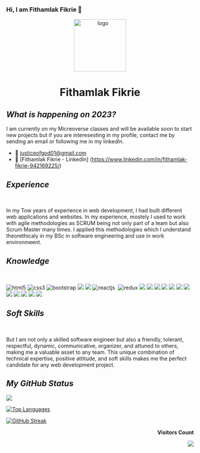 ### Hi, I am Fithamlak Fikrie 👋


<div align="center">

  <img src="https://vagosstudios.com/assets/images/logo-navbar.png" alt="logo" width="140"  height="auto" />
  <br/>

  <h1><b>Fithamlak Fikrie</b></h1>
 
</div>
<!------------------------------ Now ------------------------------>
 <section>
   <h2><i>What is happening on 2023?</i></h2>
 I am currently on my Micreoverse classes and will be available soon to start new projects but if you are interesesting in my profile, contact me by sending an email or following me in my linkedIn.
  
 - 📧 justiceofgod01@gmail.com
  - 🔗 [Fithamlak Fikrie - LinkedIn] (https://www.linkedin.com/in/fithamlak-fikrie-942169225/)
</section>
<!------------------------------ Experience ------------------------------>
 <section>
  <h2><i>Experience</i></h2>
  <br>
  <p>
  In my Tow years of experience in web development, I had built different web applications and websites. In my experience, mostely I used to work with agile methodologies as SCRUM being not only part of a team but also Scrum Master many times. I applied this methodologies which I understand theorethicaly in my BSc in software engineering and use in work environmeent.
  </p>
</section>
<!------------------------------ Knowledge ------------------------------>
 <section>
  <h2><i>Knowledge</i></h2>
  <br>
<p align="left">
      <img src="https://img.shields.io/badge/HTML5-E34F26?style=for-the-badge&logo=html5&logoColor=white" alt="html5" />
 <img src="https://img.shields.io/badge/CSS3-1572B6?style=for-the-badge&logo=css3&logoColor=white" alt="css3" />
    <img src="https://img.shields.io/badge/Bootstrap-563D7C?style=for-the-badge&logo=bootstrap&logoColor=white" alt="bootstrap" />
  <img src="https://img.shields.io/badge/JavaScript-323330?style=for-the-badge&logo=javascript&logoColor=F7DF1E" />
 <img src="https://img.shields.io/badge/ruby-%23CC342D.svg?style=for-the-badge&logo=ruby&logoColor=white" />
      <img src="https://img.shields.io/badge/React-20232A?style=for-the-badge&logo=react&logoColor=61DAFB" alt="reactjs" />
      <img src="https://img.shields.io/badge/rails-%23CC0000.svg?style=for-the-badge&logo=ruby-on-rails&logoColor=white" alt=""rails />
    <img src="https://img.shields.io/badge/Redux-593D88.svg?style=for-the-badge&logo=redux&logoColor=white" alt="redux" />

  <img src="https://img.shields.io/badge/PostgreSQL-316192?style=for-the-badge&logo=postgresql&logoColor=white" />
    <img src="https://img.shields.io/badge/MongoDB-4EA94B?style=for-the-badge&logo=mongodb&logoColor=white" />

  <img src="https://img.shields.io/badge/C%2B%2B-00599C?style=for-the-badge&logo=c%2B%2B&logoColor=white" />
  <img src="https://img.shields.io/badge/SQLite-07405E?style=for-the-badge&logo=sqlite&logoColor=white" />
  <img src="https://img.shields.io/badge/json-5E5C5C?style=for-the-badge&logo=json&logoColor=white" />
    <img src="https://img.shields.io/badge/React-20232A?style=for-the-badge&logo=react&logoColor=61DAFB" />
    <img src="https://img.shields.io/badge/Node.js-339933?style=for-the-badge&logo=nodedotjs&logoColor=white" />
    <img src="https://img.shields.io/badge/Express.js-000000?style=for-the-badge&logo=express&logoColor=white" />

  <img src="https://img.shields.io/badge/Visual_Studio_Code-0078D4?style=for-the-badge&logo=visual%20studio%20code&logoColor=white" />
  <img src="https://img.shields.io/badge/GIT-E44C30?style=for-the-badge&logo=git&logoColor=white" />
  <img src="https://img.shields.io/badge/GitHub-100000?style=for-the-badge&logo=github&logoColor=white" />
    <img src="https://img.shields.io/badge/Slack-4A154B?style=for-the-badge&logo=slack&logoColor=white" />
  </p>
</section>
<!------------------------------ Soft Skills ------------------------------>
 <section>
  <h2><i>Soft Skills</i></h2>
  <br>
  <p>
 But I am not only a skilled software engineer but also a friendly, tolerant, respectful, dynamic, communicative, organizer, and attuned to others, making me a valuable asset to any team. This unique combination of technical expertise, positive attitude, and soft skills makes me the perfect candidate for any web development project.
  </p>
</section>

<!------------------------------ My GitHub Stats ------------------------------>

<h2><i>My GitHub Status</i></h2>

<picture>
<source 
  srcset="https://github-readme-stats.vercel.app/api?username=fithamlak&show_icons=true&theme=dark"
  media="(prefers-color-scheme: dark), (prefers-color-scheme: no-preference)"
/>
<source
  srcset="https://github-readme-stats.vercel.app/api?username=fithamlak&show_icons=true"
  media="(prefers-color-scheme: dark), (prefers-color-scheme: no-preference)"
/>
<img src="https://github-readme-stats.vercel.app/api?username=fithamlak&show_icons=true" media="(prefers-color-scheme: dark), (prefers-color-scheme: no-preference)" />
</picture>


[![Top Languages](https://github-readme-stats.vercel.app/api/top-langs/?username=fithamlak&theme=dark)](https://github.com/anuraghazra/github-readme-stats)

 [![GitHub Streak](http://github-readme-streak-stats.herokuapp.com?user=fithamlak&theme=dark)](https://git.io/streak-stats) 
  
<div align="end">
<p><b>Visitors Count</b></p>  
<img src="https://profile-counter.glitch.me/{fithamlak}/count.svg" />
</div>
